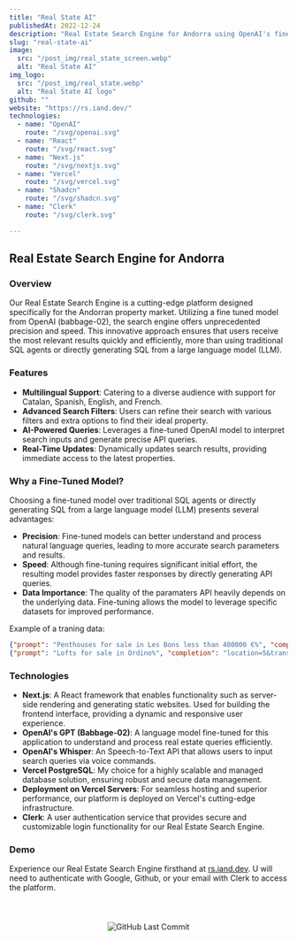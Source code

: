 ```yaml
---
title: "Real State AI"
publishedAt: 2022-12-24
description: "Real Estate Search Engine for Andorra using OpenAI's finetuned model (Babbagge-02), Next.js, and Vercel. More efficient than using SQL agents or directly generating SQL from a large language model (LLM)."
slug: "real-state-ai"
image: 
  src: "/post_img/real_state_screen.webp"
  alt: "Real State AI"
img_logo: 
  src: "/post_img/real_state.webp"
  alt: "Real State AI logo"
github: ""
website: "https://rs.iand.dev/"
technologies:
  - name: "OpenAI"
    route: "/svg/openai.svg"
  - name: "React"
    route: "/svg/react.svg"
  - name: "Next.js"
    route: "/svg/nextjs.svg"
  - name: "Vercel"
    route: "/svg/vercel.svg"
  - name: "Shadcn"
    route: "/svg/shadcn.svg"
  - name: "Clerk"
    route: "/svg/clerk.svg"

---
```


## Real Estate Search Engine for Andorra

### Overview

Our Real Estate Search Engine is a cutting-edge platform designed specifically for the Andorran property market. Utilizing a fine tuned model from OpenAI (babbage-02), the search engine offers unprecedented precision and speed. This innovative approach ensures that users receive the most relevant results quickly and efficiently, more than using traditional SQL agents or directly generating SQL from a large language model (LLM).

### Features

- **Multilingual Support**: Catering to a diverse audience with support for Catalan, Spanish, English, and French.
- **Advanced Search Filters**: Users can refine their search with various filters and extra options to find their ideal property.
- **AI-Powered Queries**: Leverages a fine-tuned OpenAI model to interpret search inputs and generate precise API queries.
- **Real-Time Updates**: Dynamically updates search results, providing immediate access to the latest properties.

### Why a Fine-Tuned Model?

Choosing a fine-tuned model over traditional SQL agents or directly generating SQL from a large language model (LLM) presents several advantages:

- **Precision**: Fine-tuned models can better understand and process natural language queries, leading to more accurate search parameters and results.
- **Speed**: Although fine-tuning requires significant initial effort, the resulting model provides faster responses by directly generating API queries.
- **Data Importance**: The quality of the paramaters API heavily depends on the underlying data. Fine-tuning allows the model to leverage specific datasets for improved performance.

Example of a traning data:
```json
{"prompt": "Penthouses for sale in Les Bons less than 400000 €%", "completion": "location=33&transaction_type=1&property_type=15&maxprice=400000%"}
{"prompt": "Lofts for sale in Ordino%", "completion": "location=5&transaction_type=1&property_type=18%"}
```



### Technologies

- **Next.js**: A React framework that enables functionality such as server-side rendering and generating static websites. Used for building the frontend interface, providing a dynamic and responsive user experience.
- **OpenAI's GPT (Babbage-02)**: A language model fine-tuned for this application to understand and process real estate queries efficiently.
- **OpenAI's Whisper**: An Speech-to-Text API  that allows users to input search queries via voice commands.
- **Vercel PostgreSQL**: My choice for a highly scalable and managed database solution, ensuring robust and secure data management.
- **Deployment on Vercel Servers**: For seamless hosting and superior performance, our platform is deployed on Vercel's cutting-edge infrastructure.
- **Clerk**: A user authentication service that provides secure and customizable login functionality for our Real Estate Search Engine.

### Demo

Experience our Real Estate Search Engine firsthand at [rs.iand.dev](https://rs.iand.dev). U will need to authenticate with Google, Github, or your email with Clerk to access the platform.

<div style="display: flex; justify-content: center; padding-top: 40px">
  <img src="https://img.shields.io/github/last-commit/GRKdev/Real-State-AI.svg" alt="GitHub Last Commit" />
</div>